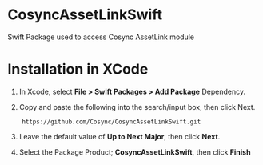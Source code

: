 # CosyncAssetLinkSwift
Swift Package used to access Cosync AssetLink module

# Installation in XCode

1. In Xcode, select **File > Swift Packages > Add Package** Dependency.

2. Copy and paste the following into the search/input box, then click Next.

```
    https://github.com/Cosync/CosyncAssetLinkSwift.git
```

3. Leave the default value of **Up to Next Major**, then click **Next**.

4. Select the Package Product; **CosyncAssetLinkSwift**, then click **Finish**
